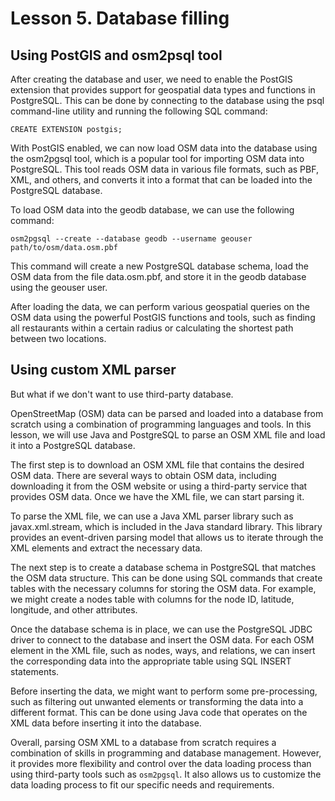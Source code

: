 # Lesson 5. Database filling

## Using PostGIS and osm2psql tool

After creating the database and user, we need to enable the PostGIS extension that provides support for geospatial data types and functions in PostgreSQL. This can be done by connecting to the database using the psql command-line utility and running the following SQL command:

```
CREATE EXTENSION postgis;
```
With PostGIS enabled, we can now load OSM data into the database using the osm2pgsql tool, which is a popular tool for importing OSM data into PostgreSQL. This tool reads OSM data in various file formats, such as PBF, XML, and others, and converts it into a format that can be loaded into the PostgreSQL database.

To load OSM data into the geodb database, we can use the following command:

```
osm2pgsql --create --database geodb --username geouser path/to/osm/data.osm.pbf
```
This command will create a new PostgreSQL database schema, load the OSM data from the file data.osm.pbf, and store it in the geodb database using the geouser user.

After loading the data, we can perform various geospatial queries on the OSM data using the powerful PostGIS functions and tools, such as finding all restaurants within a certain radius or calculating the shortest path between two locations.

## Using custom XML parser

But what if we don't want to use third-party database. 

OpenStreetMap (OSM) data can be parsed and loaded into a database from scratch using a combination of programming languages and tools. In this lesson, we will use Java and PostgreSQL to parse an OSM XML file and load it into a PostgreSQL database.

The first step is to download an OSM XML file that contains the desired OSM data. There are several ways to obtain OSM data, including downloading it from the OSM website or using a third-party service that provides OSM data. Once we have the XML file, we can start parsing it.

To parse the XML file, we can use a Java XML parser library such as javax.xml.stream, which is included in the Java standard library. This library provides an event-driven parsing model that allows us to iterate through the XML elements and extract the necessary data.

The next step is to create a database schema in PostgreSQL that matches the OSM data structure. This can be done using SQL commands that create tables with the necessary columns for storing the OSM data. For example, we might create a nodes table with columns for the node ID, latitude, longitude, and other attributes.

Once the database schema is in place, we can use the PostgreSQL JDBC driver to connect to the database and insert the OSM data. For each OSM element in the XML file, such as nodes, ways, and relations, we can insert the corresponding data into the appropriate table using SQL INSERT statements.

Before inserting the data, we might want to perform some pre-processing, such as filtering out unwanted elements or transforming the data into a different format. This can be done using Java code that operates on the XML data before inserting it into the database.

Overall, parsing OSM XML to a database from scratch requires a combination of skills in programming and database management. However, it provides more flexibility and control over the data loading process than using third-party tools such as `osm2pgsql`. It also allows us to customize the data loading process to fit our specific needs and requirements.